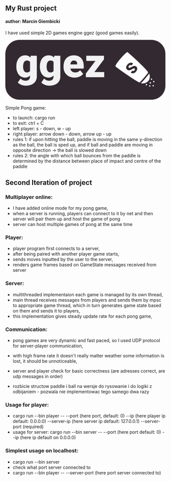 ## My Rust project
#### author: Marcin Giembicki

I have used simple 2D games engine ggez (good games easily).

[![ggez logo](ggez-logo-maroon-full.svg)](http://ggez.rs/)

Simple Pong game:
- to launch: cargo run
- to exit: ctrl + C
- left player: s - down, w - up
- right player: arrow down - down, arrow up - up
- rules 1: if upon hitting the ball, paddle is moving in the same y-direction as the ball, the ball is sped up, and if ball and paddle are moving in opposite direction -> the ball is slowed down
- rules 2: the angle with which ball bounces from the paddle is determined by the distance between place of impact and centre of the paddle

## Second Iteration of project

### Multiplayer online:
- I have added online mode for my pong game,
- when a server is running, players can connect to it by net and then server will pair them up and host the game of pong
- server can host multiple games of pong at the same time

### Player:
- player program first connects to a server,
- after being paired with another player game starts,
- sends moves inputted by the user to the server,
- renders game frames based on GameState messages received from server

### Server:
- multithreaded implementaion each game is managed by its own thread,
- main thread receives messages from players and sends them by mpsc to appropriate game thread, which in turn generates game state based on them and sends it to players,
- this implementation gives steady update rate for each pong game,

### Communication:
- pong games are very dynamic and fast paced, so I used UDP protocol for server-player communication,
- with high frame rate it doesn't really matter weather some information is lost, it should be unnoticeable,
- server and player check for basic correctness (are adresses correct, are udp messages in order)

- rozbicie structow paddle i ball na wersje do rysowanie i do logiki z odbijaniem - pozwala nie implementowac tego samego dwa razy

### Usage for player:
- cargo run --bin player -- 
--port (here port, default: 0) 
--ip (here player ip default: 0.0.0.0) 
--server-ip (here server ip default: 127.0.0.1) --server-port (required)
- usage for server: cargo run --bin server -- 
--port (here port default: 0) 
--ip (here ip default on 0.0.0.0)

### Simplest usage on localhost:
- cargo run --bin server
- check what port server connected to
- cargo run --bin player -- --server-port (here port server connected to)